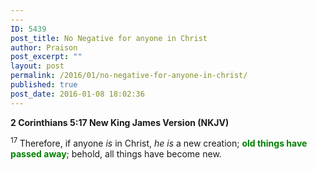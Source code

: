 ```yaml
---
---
ID: 5439
post_title: No Negative for anyone in Christ
author: Praison
post_excerpt: ""
layout: post
permalink: /2016/01/no-negative-for-anyone-in-christ/
published: true
post_date: 2016-01-08 18:02:36
---
```

<strong><span class="passage-display-bcv">2 Corinthians 5:17
</span><span class="passage-display-version">New King James Version (NKJV)</span></strong>

<span id="en-NKJV-28895" class="text 2Cor-5-17"><sup class="versenum">17 </sup>Therefore, if anyone <i>is</i> in Christ, <i>he is</i> a new creation; <span style="color: #008000;"><strong>old things have passed away</strong></span>; behold, all things have become new.</span>